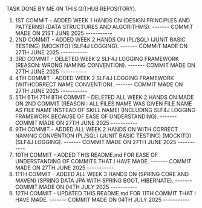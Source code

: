 TASK DONE BY ME (IN THIS GITHUB REPOSITORY).
1. 1ST COMMIT - ADDED WEEK 1 HANDS ON (DESIGN PRINCIPLES AND PATTERNS) (DATA STRUCTURES AND ALGORITHMS).
   ------- COMMIT MADE ON 21ST JUNE 2025 -----------
2. 2ND COMMIT - ADDED WEEK 2 HANDS ON (PL/SQL) (JUNIT BASIC TESTING) (MOCKITO) (SLF4J LOGGING).
   ------- COMMIT MADE ON 27TH JUNE 2025 -----------
3. 3RD COMMIT - DELETED WEEK 2 SLF4J LOGGING FRAMEWORK (REASON: WRONG NAMING CONVENTION).
   ------- COMMIT MADE ON 27TH JUNE 2025 -----------
4. 4TH COMMIT - ADDED WEEK 2 SLF4J LOGGING FRAMEWORK (WITHCORRECT NAME CONVENTION).
   ------- COMMIT MADE ON 27TH JUNE 2025 -----------
5. 5TH 6TH 7TH 8TH COMMIT - DELETED ALL WEEK 2 HANDS ON MADE ON 2ND COMMIT (REASON : ALL FILES NAME WAS GIVEN FILE NAME AS FILE NAME INSTEAD OF SKILL NAME) (INCLUDING SLF4J LOGGING FRAMEWORK BECAUSE OF EASE OF UNDERSTANDING).
   ------- COMMIT MADE ON 27TH JUNE 2025 -----------
6. 9TH COMMIT - ADDED ALL WEEK 2 HANDS ON WITH CORRECT NAMING CONVENTION (PL/SQL) (JUNIT BASIC TESTING) (MOCKITO) (SLF4J LOGGING).
   ------- COMMIT MADE ON 27TH JUNE 2025 -----------
7. 10TH COMMIT - ADDED THIS README.md FOR EASE OF UNDERSTANDING OF COMMITS THAT I HAVE MADE.
   ------- COMMIT MADE ON 27TH JUNE 2025 -----------
8. 11TH COMMIT - ADDED ALL WEEK 3 HANDS ON (SPRING CORE AND MAVEN) (SPRING DATA JPA WITH SPRING BOOT, HIBERNATE).
   ------- COMMIT MADE ON 04TH JULY 2025 -----------
9. 12TH COMMIT - UPDATED THIS README.md FOR 11TH COMMIT THAT I HAVE MADE.
   ------- COMMIT MADE ON 04TH JULY 2025 -----------
